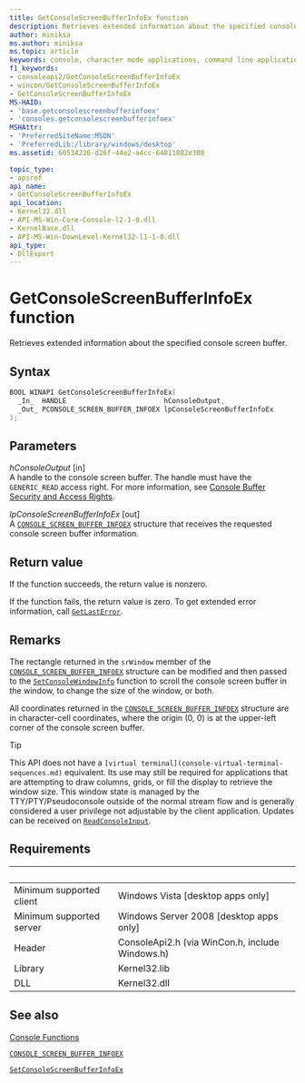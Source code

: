 ```yaml
---
title: GetConsoleScreenBufferInfoEx function
description: Retrieves extended information about the specified console screen buffer.
author: miniksa
ms.author: miniksa
ms.topic: article
keywords: console, character mode applications, command line applications, terminal applications, console api
f1_keywords:
- consoleapi2/GetConsoleScreenBufferInfoEx
- wincon/GetConsoleScreenBufferInfoEx
- GetConsoleScreenBufferInfoEx
MS-HAID:
- 'base.getconsolescreenbufferinfoex'
- 'consoles.getconsolescreenbufferinfoex'
MSHAttr:
- 'PreferredSiteName:MSDN'
- 'PreferredLib:/library/windows/desktop'
ms.assetid: 60534226-d26f-44e2-a4cc-64811882e308

topic_type:
- apiref
api_name:
- GetConsoleScreenBufferInfoEx
api_location:
- Kernel32.dll
- API-MS-Win-Core-Console-l2-1-0.dll
- KernelBase.dll
- API-MS-Win-DownLevel-Kernel32-l1-1-0.dll
api_type:
- DllExport
---
```


# GetConsoleScreenBufferInfoEx function

Retrieves extended information about the specified console screen buffer.

## Syntax

```C
BOOL WINAPI GetConsoleScreenBufferInfoEx(
  _In_  HANDLE                        hConsoleOutput,
  _Out_ PCONSOLE_SCREEN_BUFFER_INFOEX lpConsoleScreenBufferInfoEx
);
```

## Parameters

*hConsoleOutput* \[in\]  
A handle to the console screen buffer. The handle must have the `GENERIC_READ` access right. For more information, see [Console Buffer Security and Access Rights](console-buffer-security-and-access-rights.md).

*lpConsoleScreenBufferInfoEx* \[out\]  
A [`CONSOLE_SCREEN_BUFFER_INFOEX`](console-screen-buffer-infoex.md) structure that receives the requested console screen buffer information.

## Return value

If the function succeeds, the return value is nonzero.

If the function fails, the return value is zero. To get extended error information, call [`GetLastError`](https://msdn.microsoft.com/library/windows/desktop/ms679360).

## Remarks

The rectangle returned in the `srWindow` member of the [`CONSOLE_SCREEN_BUFFER_INFOEX`](console-screen-buffer-infoex.md) structure can be modified and then passed to the [`SetConsoleWindowInfo`](setconsolewindowinfo.md) function to scroll the console screen buffer in the window, to change the size of the window, or both.

All coordinates returned in the [`CONSOLE_SCREEN_BUFFER_INFOEX`](console-screen-buffer-infoex.md) structure are in character-cell coordinates, where the origin (0, 0) is at the upper-left corner of the console screen buffer.

> [!TIP]
> This API does not have a `[virtual terminal](console-virtual-terminal-sequences.md)` equivalent. Its use may still be required for applications that are attempting to draw columns, grids, or fill the display to retrieve the window size. This window state is managed by the TTY/PTY/Pseudoconsole outside of the normal stream flow and is generally considered a user privilege not adjustable by the client application. Updates can be received on [`ReadConsoleInput`](readconsoleinput.md).

## Requirements

| &nbsp; | &nbsp; |
|-|-|
| Minimum supported client | Windows Vista \[desktop apps only\] |
| Minimum supported server | Windows Server 2008 \[desktop apps only\] |
| Header | ConsoleApi2.h (via WinCon.h, include Windows.h) |
| Library | Kernel32.lib |
| DLL | Kernel32.dll |

## See also

[Console Functions](console-functions.md)

[`CONSOLE_SCREEN_BUFFER_INFOEX`](console-screen-buffer-infoex.md)

[`SetConsoleScreenBufferInfoEx`](setconsolescreenbufferinfoex.md)
